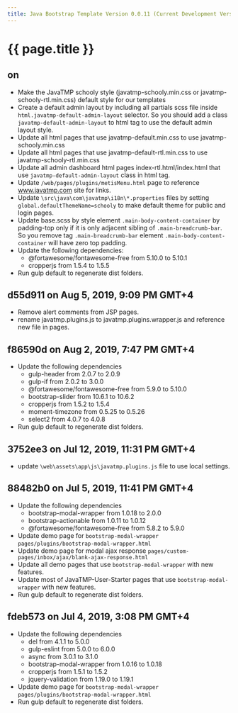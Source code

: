 ```yaml
---
title: Java Bootstrap Template Version 0.0.11 (Current Development Version)
---
```

# {{ page.title }}

## on
- Make the JavaTMP schooly style (javatmp-schooly.min.css or javatmp-schooly-rtl.min.css) default style for our templates
- Create a default admin layout by including all partials scss file inside `html.javatmp-default-admin-layout` selector. So
you should add a class `javatmp-default-admin-layout` to html tag to use the default admin layout style.
- Update all html pages that use javatmp-default.min.css to use javatmp-schooly.min.css
- Update all html pages that use javatmp-default-rtl.min.css to use javatmp-schooly-rtl.min.css
- Update all admin dashboard html pages index-rtl.html/index.html that use `javatmp-default-admin-layout` class in html tag.
- Update `/web/pages/plugins/metisMenu.html` page to reference www.javatmp.com site for links.
- Update `\src\java\com\javatmp\i18n\*.properties` files by setting `global.defaultThemeName=schooly` to make default
theme for public and login pages.
- Update base.scss by style element `.main-body-content-container` by padding-top only if it is only adjacent sibling
of `.main-breadcrumb-bar`. So you remove tag `.main-breadcrumb-bar` element `.main-body-content-container` will have zero
top padding.
- Update the following dependencies:
    - @fortawesome/fontawesome-free from 5.10.0 to 5.10.1
    - cropperjs from 1.5.4 to 1.5.5
- Run gulp default to regenerate dist folders.

## d55d911 on Aug 5, 2019, 9:09 PM GMT+4
- Remove alert comments from JSP pages.
- rename javatmp.plugins.js to javatmp.plugins.wrapper.js and reference new file in pages.

## f86590d on Aug 2, 2019, 7:47 PM GMT+4
- Update the following dependencies
    - gulp-header from 2.0.7 to 2.0.9
    - gulp-if from 2.0.2 to 3.0.0
    - @fortawesome/fontawesome-free from 5.9.0 to 5.10.0
    - bootstrap-slider from 10.6.1 to 10.6.2
    - cropperjs from 1.5.2 to 1.5.4
    - moment-timezone from 0.5.25 to 0.5.26
    - select2 from 4.0.7 to 4.0.8
- Run gulp default to regenerate dist folders.

## 3752ee3 on Jul 12, 2019, 11:31 PM GMT+4
- update `\web\assets\app\js\javatmp.plugins.js` file to use local settings.

## 88482b0 on Jul 5, 2019, 11:41 PM GMT+4
- Update the following dependencies
    - bootstrap-modal-wrapper from 1.0.18 to 2.0.0
    - bootstrap-actionable from 1.0.11 to 1.0.12
    - @fortawesome/fontawesome-free from 5.8.2 to 5.9.0
- Update demo page for `bootstrap-modal-wrapper` `pages/plugins/bootstrap-modal-wrapper.html`
- Update demo page for modal ajax response `pages/custom-pages/inbox/ajax/blank-ajax-response.html`
- Update all demo pages that use `bootstrap-modal-wrapper` with new features.
- Update most of JavaTMP-User-Starter pages that use `bootstrap-modal-wrapper` with new features.
- Run gulp default to regenerate dist folders.

## fdeb573 on Jul 4, 2019, 3:08 PM GMT+4
- Update the following dependencies
    - del from 4.1.1 to 5.0.0
    - gulp-eslint from 5.0.0 to 6.0.0
    - async from 3.0.1 to 3.1.0
    - bootstrap-modal-wrapper from 1.0.16 to 1.0.18
    - cropperjs from 1.5.1 to 1.5.2
    - jquery-validation from 1.19.0 to 1.19.1
- Update demo page for `bootstrap-modal-wrapper` `pages/plugins/bootstrap-modal-wrapper.html`
- Run gulp default to regenerate dist folders.
